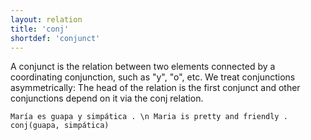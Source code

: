 ```yaml
---
layout: relation
title: 'conj'
shortdef: 'conjunct'
---
```


A conjunct is the relation between two elements connected by a coordinating conjunction, such as "y", "o", etc. We treat conjunctions asymmetrically: The head of the relation is the first conjunct and other conjunctions depend on it via the conj relation.

~~~ sdparse
María es guapa y simpática . \n Maria is pretty and friendly .
conj(guapa, simpática)
~~~
<!-- Interlanguage links updated Út zář 29 20:23:25 CEST 2020 -->
